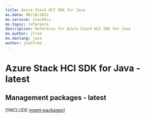 ```yaml
---
title: Azure Stack HCI SDK for Java
ms.data: 08/10/2022
ms.service: stackhci
ms.topic: reference
description: Reference for Azure Stack HCI SDK for Java
ms.author: jfree
ms.devlang: java
author: joshfree
---
```

# Azure Stack HCI SDK for Java - latest

## Management packages - latest
[!INCLUDE [mgmt-packages](stack-hci-mgmt-index.md)]